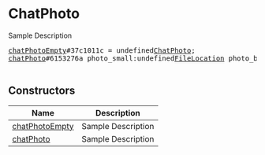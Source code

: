 # ChatPhoto

Sample Description

<pre>
<a href="../constructor/chatPhotoEmpty">chatPhotoEmpty</a>#37c1011c = undefined<a href="../type/ChatPhoto.md">ChatPhoto</a>;
<a href="../constructor/chatPhoto">chatPhoto</a>#6153276a photo_small:undefined<a href="../type/FileLocation.md">FileLocation</a> photo_big:undefined<a href="../type/FileLocation.md">FileLocation</a> = undefined<a href="../type/ChatPhoto.md">ChatPhoto</a>;

</pre>

## Constructors

| Name | Description |
|------|-------------|
| [chatPhotoEmpty](../constructor/chatPhotoEmpty.md) | Sample Description |
| [chatPhoto](../constructor/chatPhoto.md) | Sample Description |

